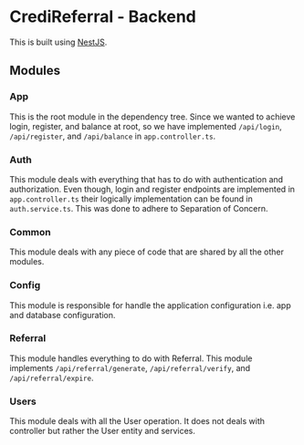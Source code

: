 # CrediReferral - Backend

This is built using [NestJS](https://nestjs.com/).

## Modules

### App

This is the root module in the dependency tree. Since we wanted to achieve 
login, register, and balance at root, so we have implemented `/api/login`, 
`/api/register`, and `/api/balance` in `app.controller.ts`.

### Auth

This module deals with everything that has to do with authentication and 
authorization. Even though, login and register endpoints are implemented in 
`app.controller.ts` their logically implementation can be found in 
`auth.service.ts`. This was done to adhere to Separation of Concern.

### Common

This module deals with any piece of code that are shared by all the other 
modules.

### Config

This module is responsible for handle the application configuration i.e. 
app and database configuration.

### Referral

This module handles everything to do with Referral. This module implements
`/api/referral/generate`, `/api/referral/verify`, and `/api/referral/expire`.

### Users

This module deals with all the User operation. It does not deals with controller
but rather the User entity and services.
